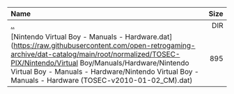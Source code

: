 |Name|Size|
|:---|---:|
|[..](../index.html)|DIR|
|[Nintendo Virtual Boy - Manuals - Hardware.dat](https://raw.githubusercontent.com/open-retrogaming-archive/dat-catalog/main/root/normalized/TOSEC-PIX/Nintendo/Virtual Boy/Manuals/Hardware/Nintendo Virtual Boy - Manuals - Hardware/Nintendo Virtual Boy - Manuals - Hardware (TOSEC-v2010-01-02_CM).dat)|895|
